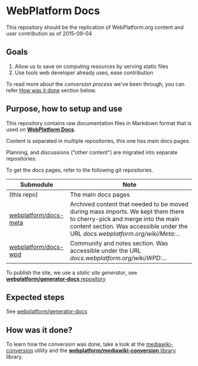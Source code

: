 # WebPlatform Docs

This repository should be the replication of WebPlatform.org content and user contribution as of 2015-09-04


## Goals

1. Allow us to save on computing resources by serving static files
1. Use tools web developer already uses, ease contribution

To read more about the *conversion process* we've been through, you can refer [How was it done](#how-was-it-done) section below.


## Purpose, how to setup and use

This repository contains raw documentation files in Markdown format that is used on [**WebPlatform Docs**](http://www.webplatform.org/docs/).

Content is separated in multiple repositories, this one has main docs pages.

Planning, and discussions ("other content") are migrated into separate repositories:

To get the docs pages, refer to the following git repositories.

| Submodule                          | Note                |
|------------------------------------|---------------------|
| (this repo)                        | The main docs pages |
| [webplatform/docs-meta][docs-meta] | Archived content that needed to be moved during mass imports. We kept them there to cherry-pick and merge into the main content section. Was accessible under the URL *docs.webplatform.org/wiki/Meta:...* |
| [webplatform/docs-wpd][docs-wpd]   | Community and notes section. Was accessible under the URL *docs.webplatform.org/wiki/WPD:...* |

To publish the site, we use a *static site generator*, see [**webplatform/generator-docs** repository][generator-docs]


## Expected steps

See [webplatform/generator-docs](https://github.com/webplatform/generator-docs#expected-steps)


## How was it done?

To learn how the conversion was done, take a look at the [mediawiki-conversion] utility and
the [**webplatform/mediawiki-conversion** library][mediawiki-conversion] library.

  [mediawiki-conversion]: https://github.com/webplatform/mediawiki-conversion "Migration workbench to extract contents out of MediaWiki"
  [content-converter]: https://github.com/webplatform/content-converter "Abstract conversion utility library used in MediaWiki migration workbench"
  [docs-wpd]: https://github.com/webplatform/docs-wpd "WebPlatform Docs exported WPD section"
  [docs-meta]: https://github.com/webplatform/docs-meta "WebPlatform Docs exported Meta section"
  [generator-docs]: https://github.com/webplatform/generator-docs "WebPlatform Static site generator"
